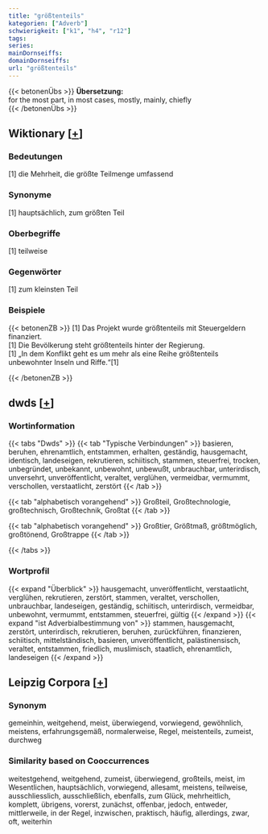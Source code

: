 ```yaml
---
title: "größtenteils"
kategorien: ["Adverb"]
schwierigkeit: ["k1", "h4", "r12"]
tags:
series:
mainDornseiffs:
domainDornseiffs:
url: "größtenteils"
---
```


{{< betonenÜbs >}}
**Übersetzung:**  
for the most part, in most cases, mostly, mainly, chiefly  
{{< /betonenÜbs >}}

## Wiktionary [[+](https://de.wiktionary.org/wiki/größtenteils)]

### Bedeutungen
[1] die Mehrheit, die größte Teilmenge umfassend  

### Synonyme
[1] hauptsächlich, zum größten Teil  

### Oberbegriffe
[1] teilweise  

### Gegenwörter
[1] zum kleinsten Teil  

### Beispiele
{{< betonenZB >}}
[1] Das Projekt wurde größtenteils mit Steuergeldern finanziert.  
[1] Die Bevölkerung steht größtenteils hinter der Regierung.  
[1] „In dem Konflikt geht es um mehr als eine Reihe größtenteils unbewohnter Inseln und Riffe.“[1]  

{{< /betonenZB >}}


## dwds [[+](https://www.dwds.de/wb/größtenteils)]

### Wortinformation
{{< tabs "Dwds" >}}
{{< tab "Typische Verbindungen" >}}
basieren, beruhen, ehrenamtlich, entstammen, erhalten, geständig, hausgemacht, identisch, landeseigen, rekrutieren, schiitisch, stammen, steuerfrei, trocken, unbegründet, unbekannt, unbewohnt, unbewußt, unbrauchbar, unterirdisch, unversehrt, unveröffentlicht, veraltet, verglühen, vermeidbar, vermummt, verschollen, verstaatlicht, zerstört
{{< /tab >}}

{{< tab "alphabetisch vorangehend" >}}
Großteil, Großtechnologie, großtechnisch, Großtechnik, Großtat
{{< /tab >}}

{{< tab "alphabetisch vorangehend" >}}
Großtier, Größtmaß, größtmöglich, großtönend, Großtrappe
{{< /tab >}}

{{< /tabs >}}

### Wortprofil
{{< expand "Überblick" >}} hausgemacht, unveröffentlicht, verstaatlicht, verglühen, rekrutieren, zerstört, stammen, veraltet, verschollen, unbrauchbar, landeseigen, geständig, schiitisch, unterirdisch, vermeidbar, unbewohnt, vermummt, entstammen, steuerfrei, gültig {{< /expand >}}
{{< expand "ist Adverbialbestimmung von" >}} stammen, hausgemacht, zerstört, unterirdisch, rekrutieren, beruhen, zurückführen, finanzieren, schiitisch, mittelständisch, basieren, unveröffentlicht, palästinensisch, veraltet, entstammen, friedlich, muslimisch, staatlich, ehrenamtlich, landeseigen {{< /expand >}}

## Leipzig Corpora [[+](https://corpora.uni-leipzig.de/en/res?word=größtenteils&corpusId=deu_newscrawl-public_2018)]


### Synonym
gemeinhin, weitgehend, meist, überwiegend, vorwiegend, gewöhnlich, meistens, erfahrungsgemäß, normalerweise, Regel, meistenteils, zumeist, durchweg


### Similarity based on Cooccurrences
weitestgehend, weitgehend, zumeist, überwiegend, großteils, meist, im Wesentlichen, hauptsächlich, vorwiegend, allesamt, meistens, teilweise, ausschliesslich, ausschließlich, ebenfalls, zum Glück, mehrheitlich, komplett, übrigens, vorerst, zunächst, offenbar, jedoch, entweder, mittlerweile, in der Regel, inzwischen, praktisch, häufig, allerdings, zwar, oft, weiterhin

